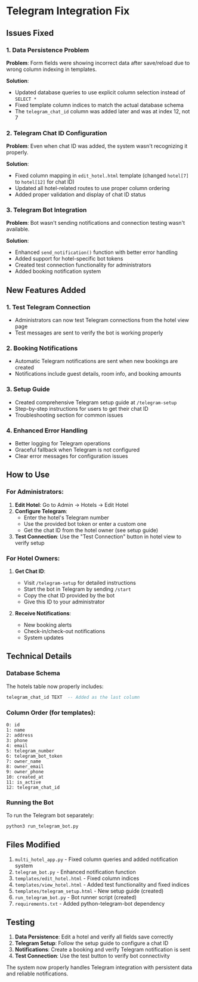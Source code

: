 # Telegram Integration Fix

## Issues Fixed

### 1. Data Persistence Problem
**Problem**: Form fields were showing incorrect data after save/reload due to wrong column indexing in templates.

**Solution**: 
- Updated database queries to use explicit column selection instead of `SELECT *`
- Fixed template column indices to match the actual database schema
- The `telegram_chat_id` column was added later and was at index 12, not 7

### 2. Telegram Chat ID Configuration
**Problem**: Even when chat ID was added, the system wasn't recognizing it properly.

**Solution**:
- Fixed column mapping in `edit_hotel.html` template (changed `hotel[7]` to `hotel[12]` for chat ID)
- Updated all hotel-related routes to use proper column ordering
- Added proper validation and display of chat ID status

### 3. Telegram Bot Integration
**Problem**: Bot wasn't sending notifications and connection testing wasn't available.

**Solution**:
- Enhanced `send_notification()` function with better error handling
- Added support for hotel-specific bot tokens
- Created test connection functionality for administrators
- Added booking notification system

## New Features Added

### 1. Test Telegram Connection
- Administrators can now test Telegram connections from the hotel view page
- Test messages are sent to verify the bot is working properly

### 2. Booking Notifications
- Automatic Telegram notifications are sent when new bookings are created
- Notifications include guest details, room info, and booking amounts

### 3. Setup Guide
- Created comprehensive Telegram setup guide at `/telegram-setup`
- Step-by-step instructions for users to get their chat ID
- Troubleshooting section for common issues

### 4. Enhanced Error Handling
- Better logging for Telegram operations
- Graceful fallback when Telegram is not configured
- Clear error messages for configuration issues

## How to Use

### For Administrators:

1. **Edit Hotel**: Go to Admin → Hotels → Edit Hotel
2. **Configure Telegram**: 
   - Enter the hotel's Telegram number
   - Use the provided bot token or enter a custom one
   - Get the chat ID from the hotel owner (see setup guide)
3. **Test Connection**: Use the "Test Connection" button in hotel view to verify setup

### For Hotel Owners:

1. **Get Chat ID**: 
   - Visit `/telegram-setup` for detailed instructions
   - Start the bot in Telegram by sending `/start`
   - Copy the chat ID provided by the bot
   - Give this ID to your administrator

2. **Receive Notifications**:
   - New booking alerts
   - Check-in/check-out notifications
   - System updates

## Technical Details

### Database Schema
The hotels table now properly includes:
```sql
telegram_chat_id TEXT  -- Added as the last column
```

### Column Order (for templates):
```
0: id
1: name  
2: address
3: phone
4: email
5: telegram_number
6: telegram_bot_token
7: owner_name
8: owner_email  
9: owner_phone
10: created_at
11: is_active
12: telegram_chat_id
```

### Running the Bot
To run the Telegram bot separately:
```bash
python3 run_telegram_bot.py
```

## Files Modified

1. `multi_hotel_app.py` - Fixed column queries and added notification system
2. `telegram_bot.py` - Enhanced notification function
3. `templates/edit_hotel.html` - Fixed column indices
4. `templates/view_hotel.html` - Added test functionality and fixed indices
5. `templates/telegram_setup.html` - New setup guide (created)
6. `run_telegram_bot.py` - Bot runner script (created)
7. `requirements.txt` - Added python-telegram-bot dependency

## Testing

1. **Data Persistence**: Edit a hotel and verify all fields save correctly
2. **Telegram Setup**: Follow the setup guide to configure a chat ID
3. **Notifications**: Create a booking and verify Telegram notification is sent
4. **Test Connection**: Use the test button to verify bot connectivity

The system now properly handles Telegram integration with persistent data and reliable notifications.